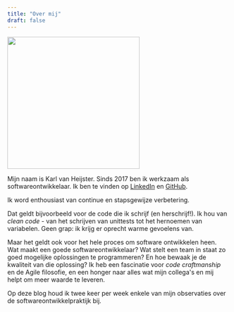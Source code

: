 ```yaml
---
title: "Over mij"
draft: false
---
```


<img class="rounded center" src="/images/profile-picture-sm.jpg" width="300" />
<br/>


Mijn naam is Karl van Heijster. Sinds 2017 ben ik werkzaam als softwareontwikkelaar. Ik ben te vinden op [LinkedIn](https://www.linkedin.com/in/karl-van-heijster-833503aa/) en [GitHub](https://github.com/dotkarl).


Ik word enthousiast van continue en stapsgewijze verbetering. 


Dat geldt bijvoorbeeld voor de code die ik schrijf (en herschrijf!). Ik hou van *clean code* - van het schrijven van unittests tot het hernoemen van variabelen. Geen grap: ik krijg er oprecht warme gevoelens van. 


Maar het geldt ook voor het hele proces om software ontwikkelen heen. Wat maakt een goede softwareontwikkelaar? Wat stelt een team in staat zo goed mogelijke oplossingen te programmeren? En hoe bewaak je de kwaliteit van die oplossing? Ik heb een fascinatie voor *code craftmanship* en de Agile filosofie, en een honger naar alles wat mijn collega's en mij helpt om meer waarde te leveren.


Op deze blog houd ik twee keer per week enkele van mijn observaties over de softwareontwikkelpraktijk bij. 
